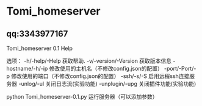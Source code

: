 # Tomi_homeserver
## qq:3343977167

Tomi_homeserver 0.1 Help

选项：
-h/-help/-Help      获取帮助.
-v/-version/-Version        获取版本信息
-hostname/-h/-ip <hostname>     修改使用的主机名（不修改config.json的配置）
-port/-Port/-p <port>     修改使用的端口（不修改config.json的配置）
-ssh/-s/-S      启用远程ssh连接服务器
-unlog/-ul      关闭日志流(实验功能)
-unplugin/-upg   关闭插件功能(实验功能)

python Tomi_homeserver-0.1.py
运行服务器（可以添加参数）